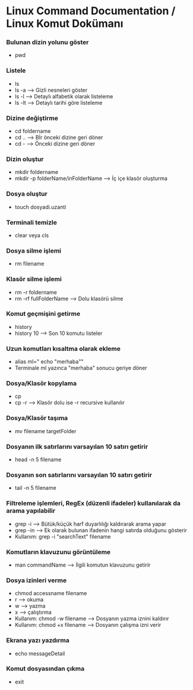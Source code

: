 # Linux Command Documentation / Linux Komut Dokümanı
### Bulunan dizin yolunu göster
- pwd
### Listele
- ls
- ls -a --> Gizli nesneleri göster
- ls -l --> Detaylı alfabetik olarak listeleme
- ls -lt --> Detaylı tarihi göre listeleme
### Dizine değiştirme
- cd foldername
- cd .. --> Bİr önceki dizine geri döner
- cd - --> Önceki dizine geri döner
### Dizin oluştur
- mkdir foldername
- mkdir -p folderName/inFolderName --> İç içe klasör oluşturma
### Dosya oluştur
- touch dosyadi.uzanti
### Terminali temizle
- clear veya cls
### Dosya silme işlemi
- rm filename
### Klasör silme işlemi
- rm -r foldername
- rm -rf fullFolderName --> Dolu klasörü silme
### Komut geçmişini getirme
- history
- history 10 --> Son 10 komutu listeler
### Uzun komutları kısaltma olarak ekleme
- alias ml=" echo \"merhaba\""
- Terminale ml yazınca "merhaba" sonucu geriye döner
### Dosya/Klasör kopylama
- cp
- cp -r --> Klasör dolu ise -r recursive kullanılır
### Dosya/Klasör taşıma
- mv filename targetFolder
### Dosyanın ilk satırlarını varsayılan 10 satırı getirir
- head -n 5 filename
### Dosyanın son satırlarını varsayılan 10 satırı getirir
- tail -n 5 filename
### Filtreleme işlemleri, RegEx (düzenli ifadeler) kullanılarak da arama yapılabilir
- grep -i --> Bütük/küçük harf duyarlılığı kaldırarak arama yapar
- grep -in --> Ek olarak bulunan ifadenin hangi satırda olduğunu gösterir
- Kullanım: grep -i "searchText" filename
### Komutların klavuzunu görüntüleme
- man commandName --> İlgili komutun klavuzunu getirir
### Dosya izinleri verme
- chmod accessname filename
- r --> okuma
- w --> yazma
- x --> çalıştırma
- Kullanım: chmod -w filename --> Dosyanın yazma iznini kaldırır
- Kullanım: chmod +x filename --> Dosyanın çalışma izni verir
### Ekrana yazı yazdırma
- echo messageDetail
### Komut dosyasından çıkma
- exit


 

